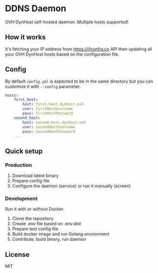 # DDNS Daemon

OVH DynHost self-hosted daemon. Multiple hosts supported!

## How it works

It's fetching your IP address from https://ifconfig.co API then updating all your OVH 
DynHost hosts based on the configuration file.

## Config

By default `config.yml` is expected to be in the same directory but you can customize
it with `--config` parameter.

```yaml
hosts:
    first_host:
        host: first.host.dynhost.ovh
        user: firstHostUsername
        pass: firstHostPassword
    second_host:
        host: second.host.dynhost.ovh
        user: secondHostUsername
        pass: secondHostPassword
    ...
```

## Quick setup

### Production

1. Download latest binary
2. Prepare config file
3. Configure the daemon (service) or run it manually (screen)

### Development

Run it with or without Docker.

1. Clone the repository
2. Create .env file based on .env.dist
3. Prepare test config file
4. Build docker image and run Golang environment
5. Contribute, build binary, run daemon

## License

MIT
